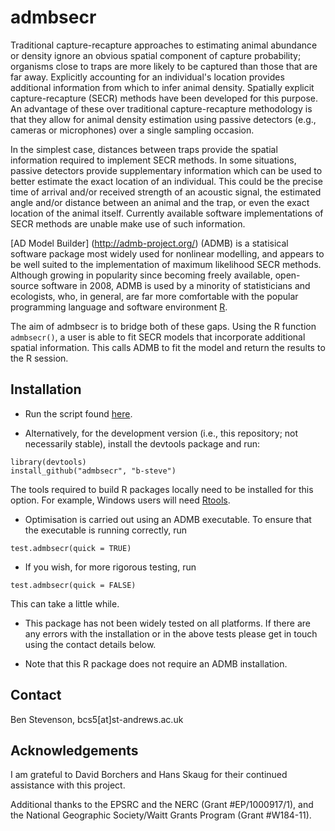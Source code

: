 # admbsecr

Traditional capture-recapture approaches to estimating animal abundance or density ignore an obvious spatial component of capture probability; organisms close to traps are more likely to be captured than those that are far away. Explicitly accounting for an individual's location provides additional information from which to infer animal density. Spatially explicit capture-recapture (SECR) methods have been developed for this purpose. An advantage of these over traditional capture-recapture methodology is that they allow for animal density estimation using passive detectors (e.g., cameras or microphones) over a single sampling occasion.

In the simplest case, distances between traps provide the spatial information required to implement SECR methods. In some situations, passive detectors provide supplementary information which can be used to better estimate the exact location of an individual. This could be the precise time of arrival and/or received strength of an acoustic signal, the estimated angle and/or distance between an animal and the trap, or even the exact location of the animal itself. Currently available software implementations of SECR methods are unable make use of such information.

[AD Model Builder] (http://admb-project.org/) (ADMB) is a statisical software package most widely used for nonlinear modelling, and appears to be well suited to the implementation of maximum likelihood SECR methods. Although growing in popularity since becoming freely available, open-source software in 2008, ADMB is used by a minority of statisticians and ecologists, who, in general, are far more comfortable with the popular programming language and software environment [R](http://www.r-project.org).

The aim of admbsecr is to bridge both of these gaps. Using the R function `admbsecr()`, a user is able to fit SECR models that incorporate additional spatial information. This calls ADMB to fit the model and return the results to the R session.

## Installation

* Run the script found [here](https://raw.githubusercontent.com/b-steve/admbsecr/master/inst/scripts/install.r).

* Alternatively, for the development version (i.e., this repository; not necessarily stable), install the devtools package and run: 
```
library(devtools)
install_github("admbsecr", "b-steve") 
```
The tools required to build R packages locally need to be installed for this option. For example, Windows users will need [Rtools](http://cran.r-project.org/bin/windows/Rtools/).

* Optimisation is carried out using an ADMB executable. To ensure that the executable is running correctly, run
```
test.admbsecr(quick = TRUE)
```

* If you wish, for more rigorous testing, run
```
test.admbsecr(quick = FALSE)
```
This can take a little while.

* This package has not been widely tested on all platforms. If there are any errors with the installation or in the above tests please get in touch using the contact details below.

* Note that this R package does not require an ADMB installation.

## Contact

Ben Stevenson, bcs5[at]st-andrews.ac.uk

## Acknowledgements

I am grateful to David Borchers and Hans Skaug for their continued assistance with this project.

Additional thanks to the EPSRC and the NERC (Grant #EP/1000917/1), and the National Geographic Society/Waitt Grants Program (Grant #W184-11).
